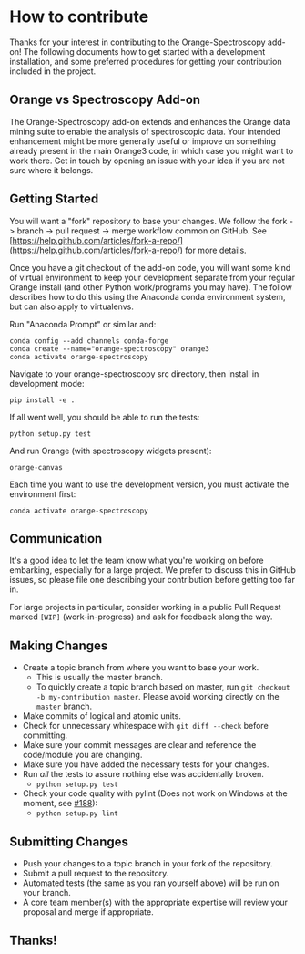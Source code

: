 # How to contribute

Thanks for your interest in contributing to the Orange-Spectroscopy add-on!
The following documents how to get started with a development installation, and
some preferred procedures for getting your contribution included in the project.

## Orange vs Spectroscopy Add-on

The Orange-Spectroscopy add-on extends and enhances the Orange data mining suite
to enable the analysis of spectroscopic data. Your intended enhancement might be
more generally useful or improve on something already present in the main Orange3
code, in which case you might want to work there. Get in touch by opening an issue
with your idea if you are not sure where it belongs.

## Getting Started

You will want a "fork" repository to base your changes. We follow the
fork -> branch -> pull request -> merge workflow common on GitHub. See
[https://help.github.com/articles/fork-a-repo/](https://help.github.com/articles/fork-a-repo/)
for more details.

Once you have a git checkout of the add-on code, you will want some kind of virtual
environment to keep your development separate from your regular Orange install (and
other Python work/programs you may have). The follow describes how to do this using
the Anaconda conda environment system, but can also apply to virtualenvs.

Run "Anaconda Prompt" or similar and:

    conda config --add channels conda-forge
    conda create --name="orange-spectroscopy" orange3
    conda activate orange-spectroscopy

Navigate to your orange-spectroscopy src directory, then install in development mode:

    pip install -e .

If all went well, you should be able to run the tests:

    python setup.py test  

And run Orange (with spectroscopy widgets present):

    orange-canvas

Each time you want to use the development version, you must activate the environment first:

    conda activate orange-spectroscopy

## Communication

It's a good idea to let the team know what you're working on before embarking,
especially for a large project. We prefer to discuss this in GitHub issues, so please
file one describing your contribution before getting too far in.

For large projects in particular, consider working in a public Pull Request marked
`[WIP]` (work-in-progress) and ask for feedback along the way.

## Making Changes

* Create a topic branch from where you want to base your work.
  * This is usually the master branch.
  * To quickly create a topic branch based on master, run `git checkout -b
    my-contribution master`. Please avoid working directly on the
    `master` branch.
* Make commits of logical and atomic units.
* Check for unnecessary whitespace with `git diff --check` before committing.
* Make sure your commit messages are clear and reference the code/module you are changing.
* Make sure you have added the necessary tests for your changes.
* Run _all_ the tests to assure nothing else was accidentally broken.
  * `python setup.py test`
* Check your code quality with pylint (Does not work on Windows at the moment, see [#188](https://github.com/Quasars/orange-spectroscopy/issues/188)):
  * `python setup.py lint`

## Submitting Changes

* Push your changes to a topic branch in your fork of the repository.
* Submit a pull request to the repository.
* Automated tests (the same as you ran yourself above) will be run on your branch.
* A core team member(s) with the appropriate expertise will review your proposal
  and merge if appropriate.

## Thanks!

